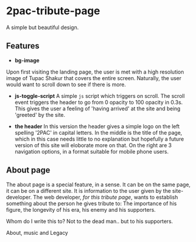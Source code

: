 # 2pac-tribute-page

A simple but beautiful design.

## Features

- **bg-image**

Upon first visiting the landing page, the user is met with a high resolution image of Tupac Shakur that covers the entire screen. 
Naturally, the user would want to scroll down to see if there is more. 
 
- **js-toggle-script**
A simple `js` script which triggers on scroll. The scroll event triggers the header to go from 0 opacity to 100 opacity in 0.3s. 
This gives the user a feeling of 'having arrived' at the site and being 'greeted' by the site.

- **the header**
In this version the header gives a simple logo on the left spelling '2PAC' in capital letters.
In the middle is the title of the page, which in this case needs little to no explanation but hopefully a future version of this site will eloborate more on that.
On the right are 3 navigation options, in a format suitable for mobile phone users.

## About page

The about page is a special feature, in a sense. It can be on the same page, it can be on a different site. It is information to the user given by the site-developer. 
The web developer, *for this tribute page*, wants to establish something about the person he gives tribute to: 
The importance of his figure, the longevity of his era, his enemy and his supporters.

Whom do I write this to? 
Not to the dead man.. but to his supporters.

About, music and Legacy
